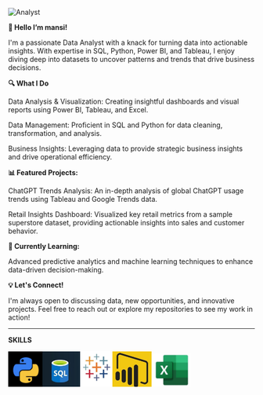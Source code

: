 ![Analyst](https://media.giphy.com/media/v1.Y2lkPTc5MGI3NjExN2J6YjJvY3BqM3g0dzVxbTM0OHRsZGJmbXMwc3R5enFrd2d2YTgzNyZlcD12MV9naWZzX3NlYXJjaCZjdD1n/l46Cy1rHbQ92uuLXa/giphy.gif)
 

 **👋 Hello I’m mansi!**

I'm a passionate Data Analyst with a knack for turning data into actionable insights. With expertise in SQL, Python, Power BI, and Tableau, I enjoy diving deep into datasets to uncover patterns and trends that drive business decisions.

**🔍 What I Do**

Data Analysis & Visualization: Creating insightful dashboards and visual reports using Power BI, Tableau, and Excel.

Data Management: Proficient in SQL and Python for data cleaning, transformation, and analysis.

Business Insights: Leveraging data to provide strategic business insights and drive operational efficiency.


**📊 Featured Projects:**

ChatGPT Trends Analysis: An in-depth analysis of global ChatGPT usage trends using Tableau and Google Trends data.

Retail Insights Dashboard: Visualized key retail metrics from a sample superstore dataset, providing actionable insights into sales and customer behavior.


**🌱 Currently Learning:**

Advanced predictive analytics and machine learning techniques to enhance data-driven decision-making.


**💡 Let's Connect!**

I'm always open to discussing data, new opportunities, and innovative projects. Feel free to reach out or explore my repositories to see my work in action!

_________________________________________________________________________________________________________________________________________________________
**SKILLS**

<img src= "5a62984c-4a53-438c-9194-8cde564fc7c3.jpg" alt="python logo" width="70"/><img src= "e8e1760f-806d-4805-b9d0-f0a175146304.jpg" alt="sql logo" width="77"/><img src= "1deff501-1a9f-47a4-b8ee-962dc4d65389.jpg" alt="tableau logo" width="66"/><img src= "288a6c56-0018-40d5-851d-a3d788df93d8.jpg" alt="power bi logo" width="80"/><img src= "40227094-c670-4576-9fa5-01e2c01f8ff2.jpg" alt="python logo" width="80"/>                                      


<!---
maansiisp/maansiisp is a ✨ special ✨ repository because its `README.md` (this file) appears on your GitHub profile.
You can click the Preview link to take a look at your changes.
--->
